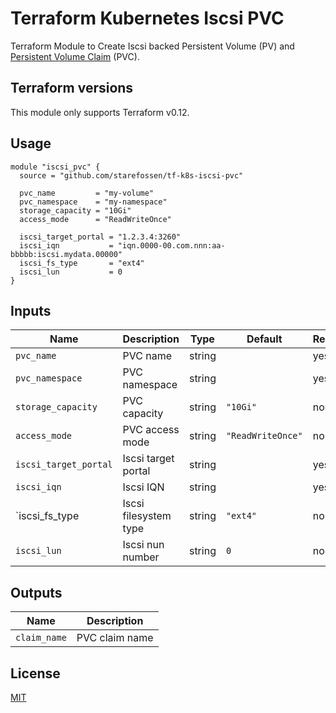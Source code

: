 # Terraform Kubernetes Iscsi PVC

Terraform Module to Create Iscsi backed Persistent Volume (PV) and [Persistent
Volume Claim][k8s_vpc] (PVC).

[k8s_vpc]: https://kubernetes.io/docs/concepts/storage/persistent-volumes/

## Terraform versions

This module only supports Terraform v0.12.

## Usage

```hcl
module "iscsi_pvc" {
  source = "github.com/starefossen/tf-k8s-iscsi-pvc"

  pvc_name         = "my-volume"
  pvc_namespace    = "my-namespace"
  storage_capacity = "10Gi"
  access_mode      = "ReadWriteOnce"

  iscsi_target_portal = "1.2.3.4:3260"
  iscsi_iqn           = "iqn.0000-00.com.nnn:aa-bbbbb:iscsi.mydata.00000"
  iscsi_fs_type       = "ext4"
  iscsi_lun           = 0
}
```

## Inputs

| Name                  | Description           | Type   | Default           | Required |
|-----------------------|-----------------------|--------|-------------------|----------|
| `pvc_name`            | PVC name              | string |                   | yes      |
| `pvc_namespace`       | PVC namespace         | string |                   | yes      |
| `storage_capacity`    | PVC capacity          | string | `"10Gi"`          | no       |
| `access_mode`         | PVC access mode       | string | `"ReadWriteOnce"` | no       |
| `iscsi_target_portal` | Iscsi target portal   | string |                   | yes      |
| `iscsi_iqn`           | Iscsi IQN             | string |                   | yes      |
| `iscsi_fs_type        | Iscsi filesystem type | string | `"ext4"`          | no       |
| `iscsi_lun`           | Iscsi nun number      | string | `0`               | no       |

## Outputs

| Name         | Description    |
| ------------ | -------------  |
| `claim_name` | PVC claim name |

## License

[MIT](./LICENSE)
